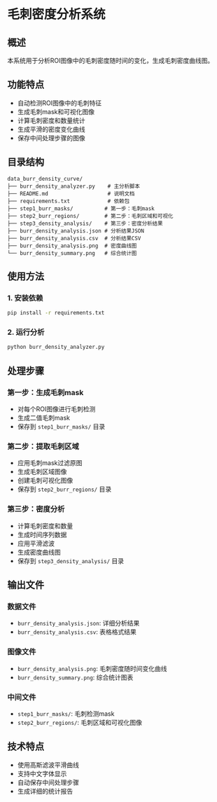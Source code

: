 # 毛刺密度分析系统

## 概述
本系统用于分析ROI图像中的毛刺密度随时间的变化，生成毛刺密度曲线图。

## 功能特点
- 自动检测ROI图像中的毛刺特征
- 生成毛刺mask和可视化图像
- 计算毛刺密度和数量统计
- 生成平滑的密度变化曲线
- 保存中间处理步骤的图像

## 目录结构
```
data_burr_density_curve/
├── burr_density_analyzer.py    # 主分析脚本
├── README.md                   # 说明文档
├── requirements.txt            # 依赖包
├── step1_burr_masks/          # 第一步：毛刺mask
├── step2_burr_regions/        # 第二步：毛刺区域和可视化
├── step3_density_analysis/    # 第三步：密度分析结果
├── burr_density_analysis.json # 分析结果JSON
├── burr_density_analysis.csv  # 分析结果CSV
├── burr_density_analysis.png  # 密度曲线图
└── burr_density_summary.png   # 综合统计图
```

## 使用方法

### 1. 安装依赖
```bash
pip install -r requirements.txt
```

### 2. 运行分析
```bash
python burr_density_analyzer.py
```

## 处理步骤

### 第一步：生成毛刺mask
- 对每个ROI图像进行毛刺检测
- 生成二值毛刺mask
- 保存到 `step1_burr_masks/` 目录

### 第二步：提取毛刺区域
- 应用毛刺mask过滤原图
- 生成毛刺区域图像
- 创建毛刺可视化图像
- 保存到 `step2_burr_regions/` 目录

### 第三步：密度分析
- 计算毛刺密度和数量
- 生成时间序列数据
- 应用平滑滤波
- 生成密度曲线图
- 保存到 `step3_density_analysis/` 目录

## 输出文件

### 数据文件
- `burr_density_analysis.json`: 详细分析结果
- `burr_density_analysis.csv`: 表格格式结果

### 图像文件
- `burr_density_analysis.png`: 毛刺密度随时间变化曲线
- `burr_density_summary.png`: 综合统计图表

### 中间文件
- `step1_burr_masks/`: 毛刺检测mask
- `step2_burr_regions/`: 毛刺区域和可视化图像

## 技术特点
- 使用高斯滤波平滑曲线
- 支持中文字体显示
- 自动保存中间处理步骤
- 生成详细的统计报告
